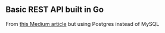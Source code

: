 ## Basic REST API built in Go
From [this Medium article](https://medium.com/@thedevsaddam/build-restful-api-service-in-golang-using-gin-gonic-framework-85b1a6e176f3) but using Postgres instead of MySQL


